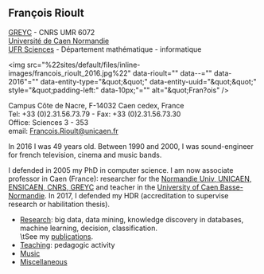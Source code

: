 ## François Rioult

[GREYC](https://www.greyc.fr/equipes/codag/) - CNRS UMR 6072  
[Université de Caen Normandie](http://www.unicaen.fr)  
[UFR Sciences](http://ufrsciences.unicaen.fr/) - Département
mathématique - informatique

<img src="\%22sites/default/files/inline-images/francois_rioult_2016.jpg\%22" data-rioult="" data--="" data-2016\"="" data-entity-type="\&quot;\&quot;" data-entity-uuid="\&quot;\&quot;" style="\&quot;padding-left:" data-10px;\"="" alt="\&quot;Fran?ois" />

Campus Côte de Nacre, F-14032 Caen cedex, France  
Tel: +33 (0)2.31.56.73.79 - Fax: +33 (0)2.31.56.73.30  
Office: Sciences 3 - 353  
email:
[Francois.Rioult@unicaen.fr](\%22mailto:Francois.Rioult@info.unicaen.fr\%22)

In 2016 I was 49 years old. Between 1990 and 2000, I was sound-engineer
for french television, cinema and music bands.

I defended in 2005 my PhD in computer science. I am now associate
professor in Caen (France): researcher for the [Normandie Univ, UNICAEN,
ENSICAEN, CNRS, GREYC](\%22www.greyc.fr\%22) and teacher in the
[University of Caen Basse-Normandie](\%22http://www.unicaen.fr/\%22). In
2017, I defended my HDR (accreditation to supervise research or
habilitation thesis).

-   [Research](\%22research\%22): big data, data mining, knowledge
    discovery in databases, machine learning, decision,
    classification.  
    \\tSee my [publications](\%22bibliography\%22).
-   [Teaching](\%22teaching\%22): pedagogic activity
-   [Music](\%22music\%22)
-   [Miscellaneous](\%22miscellaneous\%22)
